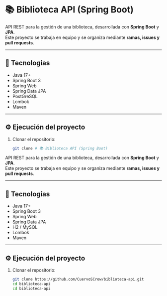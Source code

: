 # 📚 Biblioteca API (Spring Boot)

API REST para la gestión de una biblioteca, desarrollada con **Spring Boot** y **JPA**.  
Este proyecto se trabaja en equipo y se organiza mediante **ramas, issues y pull requests**.

---

## 🚀 Tecnologías
- Java 17+
- Spring Boot 3
- Spring Web
- Spring Data JPA
- PostGreSQL
- Lombok
- Maven

---

## ⚙️ Ejecución del proyecto
1. Clonar el repositorio:
   ```bash
   git clone # 📚 Biblioteca API (Spring Boot)

API REST para la gestión de una biblioteca, desarrollada con **Spring Boot** y **JPA**.  
Este proyecto se trabaja en equipo y se organiza mediante **ramas, issues y pull requests**.

---

## 🚀 Tecnologías
- Java 17+
- Spring Boot 3
- Spring Web
- Spring Data JPA
- H2 / MySQL
- Lombok
- Maven

---

## ⚙️ Ejecución del proyecto
1. Clonar el repositorio:
   ```bash
   git clone https://github.com/CuervoSCrow/biblioteca-api.git
   cd biblioteca-api
   cd biblioteca-api
